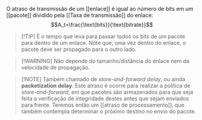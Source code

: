 O atraso de transmissão de um [[enlace]] é igual ao número de bits em um [[pacote]] dividido pela [[Taxa de transmissão]] do enlace:
$$A_t=\frac{\text{bits}}{\text{bitrate}}$$

>[!TIP] É o tempo que leva para passar todos os bits de um pacote para dentro de um enlace.
>Note que, uma vez dentro do enlace, o pacote deve ser propagado para o outro lado.

>[!WARNING] Não depende do tamanho/distância do enlace nem da velocidade de propagação.

>[!NOTE] Também chamado de *store-and-forward delay*, ou ainda **packetization delay**.
>Este atraso é ocorre para realizar a política de *store-and-forward*, em que pacotes são armazenados para que seja feita a verificação de integridade destes antes que sejam enviados para frente. Teremos então um [[atraso de processamento]], que também contempla determinar o próximo destino no envio do pacote.
